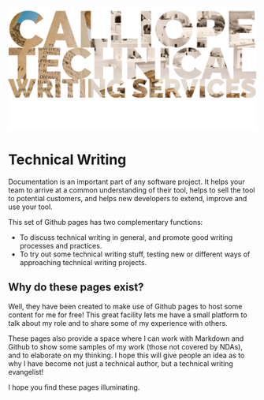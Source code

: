 ![Company Flash](images/calliope.png)

# Technical Writing

Documentation is an important part of any software project. It helps your team to arrive at a common understanding of their tool, helps to sell the tool to potential customers, and helps new developers to extend, improve and use your tool. 

This set of Github pages has two complementary functions: 

* To discuss technical writing in general, and promote good writing processes and practices. 
* To try out some technical writing stuff, testing new or different ways of approaching technical writing projects.

## Why do these pages exist? 

Well, they have been created to make use of Github pages to host some content for me for free! This great facility lets me have a small platform to talk about my role and to share some of my experience with others. 

These pages also provide a space where I can work with Markdown and Github to show some samples of my work (those not covered by NDAs), and to elaborate on my thinking. I hope this will give people an idea as to why I have become not just a technical author, but a technical writing evangelist!

I hope you find these pages illuminating. 
